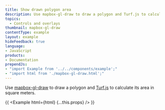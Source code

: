 ```yaml
---
title: Show drawn polygon area
description: Use mapbox-gl-draw to draw a polygon and Turf.js to calculate its area in square meters.
topics:
  - Controls and overlays
thumbnail: mapbox-gl-draw
contentType: example
layout: example
hideFeedback: true
language:
- JavaScript
products:
- Documentation
prependJs:
- "import Example from '../../components/example';"
- "import html from './mapbox-gl-draw.html';"
---
```


Use [mapbox-gl-draw](https://github.com/mapbox/mapbox-gl-draw) to draw a polygon and [Turf.js](http://turfjs.org/) to calculate its area in square meters.

{{ <Example html={html} {...this.props} /> }}
